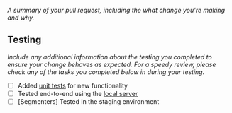 <!-- Hello and thank you for contributing to Segment action-destinations! -->

<!-- Before opening your pull request, make sure you have added and ran unit
     tests and tested your change locally. Refer to our documentation testing
     documentation for more information: https://github.com/segmentio/action-destinations/blob/main/docs/testing.md -->

<!-- If you have questions or issues please open a new issue or create a new discussion
     post in Github. -->

_A summary of your pull request, including the what change you're making and why._

## Testing

_Include any additional information about the testing you completed to
ensure your change behaves as expected. For a speedy review, please check
any of the tasks you completed below in during your testing._

- [ ] Added [unit tests](https://github.com/segmentio/action-destinations/blob/main/docs/testing.md#local-end-to-end-testing) for new functionality
- [ ] Tested end-to-end using the [local server](https://github.com/segmentio/action-destinations/blob/main/docs/testing.md#local-end-to-end-testing)
- [ ] [Segmenters] Tested in the staging environment